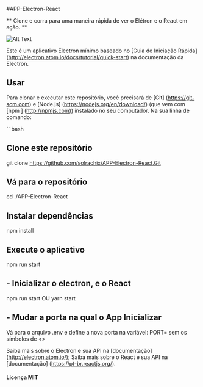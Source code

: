 #APP-Electron-React

** Clone e corra para uma maneira rápida de ver o Elétron e o React em ação. **


![Alt Text](https://github.com/solrachix/APP-Electron-React/blob/master/imgIlustration.png|alt=octocat)


Este é um aplicativo Electron mínimo baseado no [Guia de Iniciação Rápida] (http://electron.atom.io/docs/tutorial/quick-start) na documentação da Electron.

## Usar

Para clonar e executar este repositório, você precisará de [Git] (https://git-scm.com) e [Node.js] (https://nodejs.org/en/download/) (que vem com [npm ] (http://npmjs.com)) instalado no seu computador. Na sua linha de comando:

`` bash
## Clone este repositório
  git clone https://github.com/solrachix/APP-Electron-React.Git
## Vá para o repositório
  cd ./APP-Electron-React
## Instalar dependências
  npm install
## Execute o aplicativo
  npm run start
`` ``

## - Inicializar o electron, e o React
   npm run start
   OU
   yarn start

## - Mudar a porta na qual o App Inicializar
  Vá para o arquivo .env e define a nova porta na variável: PORT=<numero da porta> sem os símbolos de <>


Saiba mais sobre o Electron e sua API na [documentação] (http://electron.atom.io/);
Saiba mais sobre o React e sua API na [documentação] (https://pt-br.reactjs.org/).


#### Licença MIT
